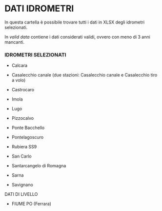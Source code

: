 # DATI IDROMETRI
In questa cartella è possibile trovare tutti i dati in XLSX degli idrometri selezionati.

In *valid data* contiene i dati considerati validi, ovvero con meno di 3 anni mancanti.


### IDROMETRI SELEZIONATI
* Calcara   
                                                            
* Casalecchio canale (due stazioni: Casalecchio canale e Casalecchio tiro a volo)                                                   
* Castrocaro                                                            
* Imola                                                                 
* Lugo                                                                  
* Pizzocalvo                                                            
* Ponte Bacchello
* Pontelagoscuro                                                       
* Rubiera SS9                                                           
* San Carlo                                                             
* Santarcangelo di Romagna                                              
* Sarna                                                                 
* Savignano   

DATI DI LIVELLO
* FIUME PO (Ferrara)